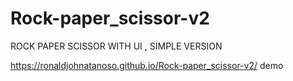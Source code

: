 # Rock-paper_scissor-v2
ROCK PAPER SCISSOR WITH UI , SIMPLE VERSION

https://ronaldjohnatanoso.github.io/Rock-paper_scissor-v2/
demo
